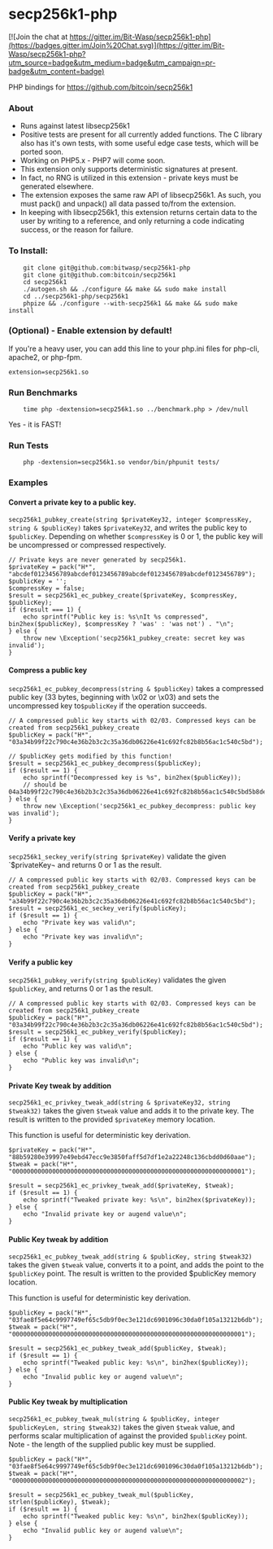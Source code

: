 # secp256k1-php

[![Join the chat at https://gitter.im/Bit-Wasp/secp256k1-php](https://badges.gitter.im/Join%20Chat.svg)](https://gitter.im/Bit-Wasp/secp256k1-php?utm_source=badge&utm_medium=badge&utm_campaign=pr-badge&utm_content=badge)

PHP bindings for https://github.com/bitcoin/secp256k1

### About
  - Runs against latest libsecp256k1
  - Positive tests are present for all currently added functions. The C library also has it's own tests, with some useful edge case tests, which will be ported soon. 
  - Working on PHP5.x - PHP7 will come soon.
  - This extension only supports deterministic signatures at present.
  - In fact, no RNG is utilized in this extension - private keys must be generated elsewhere. 
  - The extension exposes the same raw API of libsecp256k1. As such, you must pack() and unpack() all data passed to/from the extension.
  - In keeping with libsecp256k1, this extension returns certain data to the user by writing to a reference, and only returning a code indicating success, or the reason for failure.
  
### To Install:
```
    git clone git@github.com:bitwasp/secp256k1-php
    git clone git@github.com:bitcoin/secp256k1
    cd secp256k1
    ./autogen.sh && ./configure && make && sudo make install
    cd ../secp256k1-php/secp256k1
    phpize && ./configure --with-secp256k1 && make && sudo make install
```

### (Optional) - Enable extension by default!
If you're a heavy user, you can add this line to your php.ini files for php-cli, apache2, or php-fpm. 
```
extension=secp256k1.so
```

### Run Benchmarks
```
    time php -dextension=secp256k1.so ../benchmark.php > /dev/null
```
Yes - it is FAST!

### Run Tests
```
    php -dextension=secp256k1.so vendor/bin/phpunit tests/
```

### Examples
#### Convert a private key to a public key.
`secp256k1_pubkey_create(string $privateKey32, integer $compressKey, string & $publicKey)` takes `$privateKey32`, 
and writes the public key to `$publicKey`. Depending on whether `$compressKey` is 0 or 1, the public key will be
uncompressed or compressed respectively. 

```
// Private keys are never generated by secp256k1. 
$privateKey = pack("H*", "abcdef0123456789abcdef0123456789abcdef0123456789abcdef0123456789");
$publicKey = '';
$compressKey = false;
$result = secp256k1_ec_pubkey_create($privateKey, $compressKey, $publicKey);
if ($result === 1) {
    echo sprintf("Public key is: %s\nIt %s compressed", bin2hex($publicKey), $compressKey ? 'was' : 'was not') . "\n";
} else {
    throw new \Exception('secp256k1_pubkey_create: secret key was invalid');
}
``` 

#### Compress a public key
`secp256k1_ec_pubkey_decompress(string & $publicKey)` takes a compressed public key (33 bytes, beginning with
\x02 or \x03) and sets the uncompressed key to`$publicKey` if the operation succeeds. 

```
// A compressed public key starts with 02/03. Compressed keys can be created from secp256k1_pubkey_create
$publicKey = pack("H*", "03a34b99f22c790c4e36b2b3c2c35a36db06226e41c692fc82b8b56ac1c540c5bd");

// $publicKey gets modified by this function!
$result = secp256k1_ec_pubkey_decompress($publicKey);
if ($result == 1) {
    echo sprintf("Decompressed key is %s", bin2hex($publicKey));
    // should be 04a34b99f22c790c4e36b2b3c2c35a36db06226e41c692fc82b8b56ac1c540c5bd5b8dec5235a0fa8722476c7709c02559e3aa73aa03918ba2d492eea75abea235
} else {
    throw new \Exception('secp256k1_ec_pubkey_decompress: public key was invalid');
}
```

#### Verify a private key
`secp256k1_seckey_verify(string $privateKey)` validate the given `$privateKey¬ and returns 0 or 1 as the result.

```
// A compressed public key starts with 02/03. Compressed keys can be created from secp256k1_pubkey_create
$publicKey = pack("H*", "a34b99f22c790c4e36b2b3c2c35a36db06226e41c692fc82b8b56ac1c540c5bd");
$result = secp256k1_ec_seckey_verify($publicKey);
if ($result == 1) {
    echo "Private key was valid\n";
} else {
    echo "Private key was invalid\n";
}  
```

#### Verify a public key
`secp256k1_pubkey_verify(string $publicKey)` validates the given `$publicKey`, and returns 0 or 1 as the result. 

```
// A compressed public key starts with 02/03. Compressed keys can be created from secp256k1_pubkey_create
$publicKey = pack("H*", "03a34b99f22c790c4e36b2b3c2c35a36db06226e41c692fc82b8b56ac1c540c5bd");
$result = secp256k1_ec_pubkey_verify($publicKey);
if ($result == 1) {
    echo "Public key was valid\n";
} else {
    echo "Public key was invalid\n";
}  
```

#### Private Key tweak by addition
`secp256k1_ec_privkey_tweak_add(string & $privateKey32, string $tweak32)` takes the given `$tweak` value and adds it to the private key. 
The result is written to the provided `$privateKey` memory location. 

This function is useful for deterministic key derivation. 
```
$privateKey = pack("H*", "88b59280e39997e49ebd47ecc9e3850faff5d7df1e2a22248c136cbdd0d60aae");
$tweak = pack("H*", "0000000000000000000000000000000000000000000000000000000000000001");

$result = secp256k1_ec_privkey_tweak_add($privateKey, $tweak);
if ($result == 1) {
    echo sprintf("Tweaked private key: %s\n", bin2hex($privateKey));
} else {
    echo "Invalid private key or augend value\n";
}
```

#### Public Key tweak by addition
`secp256k1_ec_pubkey_tweak_add(string & $publicKey, string $tweak32)` takes the given `$tweak` value, converts it to a point, and
adds the point to the `$publicKey` point. The result is written to the provided $publicKey memory location.

This function is useful for deterministic key derivation. 
```
$publicKey = pack("H*", "03fae8f5e64c9997749ef65c5db9f0ec3e121dc6901096c30da0f105a13212b6db");
$tweak = pack("H*", "0000000000000000000000000000000000000000000000000000000000000001");

$result = secp256k1_ec_pubkey_tweak_add($publicKey, $tweak);
if ($result == 1) {
    echo sprintf("Tweaked public key: %s\n", bin2hex($publicKey));
} else {
    echo "Invalid public key or augend value\n";
}
```

#### Public Key tweak by multiplication
`secp256k1_ec_pubkey_tweak_mul(string & $publicKey, integer $publicKeyLen, string $tweak32)` takes the given `$tweak` value, and
performs scalar multiplication of against the provided `$publicKey` point. Note - the length of the supplied public key must be supplied.

```
$publicKey = pack("H*", "03fae8f5e64c9997749ef65c5db9f0ec3e121dc6901096c30da0f105a13212b6db");
$tweak = pack("H*", "0000000000000000000000000000000000000000000000000000000000000002");

$result = secp256k1_ec_pubkey_tweak_mul($publicKey, strlen($publicKey), $tweak);
if ($result == 1) {
    echo sprintf("Tweaked public key: %s\n", bin2hex($publicKey));
} else {
    echo "Invalid public key or augend value\n";
}
```